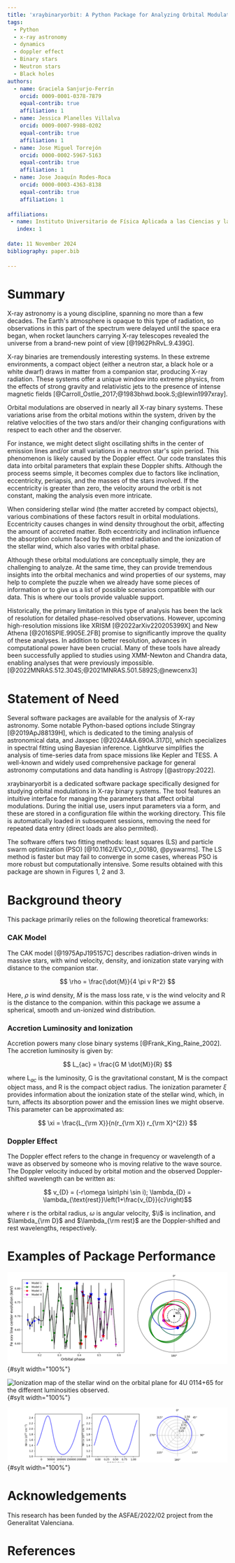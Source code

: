```yaml
---
title: 'xraybinaryorbit: A Python Package for Analyzing Orbital Modulations in X-ray Binaries'
tags:
  - Python
  - x-ray astronomy
  - dynamics
  - doppler effect
  - Binary stars
  - Neutron stars
  - Black holes
authors:
  - name: Graciela Sanjurjo-Ferrín
    orcid: 0009-0001-0378-7879
    equal-contrib: true
    affiliation: 1
  - name: Jessica Planelles Villalva 
    orcid: 0009-0007-9988-0202
    equal-contrib: true 
    affiliation: 1
  - name: Jose Miguel Torrejón
    orcid: 0000-0002-5967-5163
    equal-contrib: true
    affiliation: 1
  - name: Jose Joaquín Rodes-Roca
    orcid: 0000-0003-4363-8138
    equal-contrib: true
    affiliation: 1

affiliations:
 - name: Instituto Universitario de Física Aplicada a las Ciencias y las Tecnologías, Universidad de Alicante, 03690 Alicante, Spain
   index: 1

date: 11 November 2024
bibliography: paper.bib

---
```



# Summary

X-ray astronomy is a young discipline, spanning no more than a few decades. The Earth's atmosphere is opaque to this type of radiation, so observations in this part of the spectrum were delayed until the space era began, when rocket launchers carrying X-ray telescopes revealed the universe from a brand-new point of view [@1962PhRvL.9.439G].

X-ray binaries are tremendously interesting systems. In these extreme environments, a compact object (either a neutron star, a black hole or a white dwarf) draws in matter from a companion star, producing X-ray radiation. These systems offer a unique window into extreme physics, from the effects of strong gravity and relativistic jets to the presence of intense magnetic fields [@Carroll_Ostlie_2017;@1983bhwd.book.S;@lewin1997xray].

Orbital modulations are observed in nearly all X-ray binary systems. These variations arise from the orbital motions within the system, driven by the relative velocities of the two stars and/or their changing configurations with respect to each other and the observer. 

For instance, we might detect slight oscillating shifts in the center of emission lines and/or small variations in a neutron star's spin period. This phenomenon is likely caused by the Doppler effect. Our code translates this data into orbital parameters that explain these Doppler shifts. Although the process seems simple, it becomes complex due to factors like inclination, eccentricity, periapsis, and the masses of the stars involved. If the eccentricity is greater than zero, the velocity around the orbit is not constant, making the analysis even more intricate.

When considering stellar wind (the matter accreted by compact objects), various combinations of these factors result in orbital modulations. Eccentricity causes changes in wind density throughout the orbit, affecting the amount of accreted matter. Both eccentricity and inclination influence the absorption column faced by the emitted radiation and the ionization of the stellar wind, which also varies with orbital phase.

Although these orbital modulations are conceptually simple, they are challenging to analyze. At the same time, they can provide tremendous insights into the orbital mechanics and wind properties of our systems, may help to complete the puzzle when we already have some pieces of information or to give us a list of possible scenarios compatible with our data. This is where our tools provide valuable support.

Historically, the primary limitation in this type of analysis has been the lack of resolution for detailed phase-resolved observations. However, upcoming high-resolution missions like XRISM [@2022arXiv220205399X] and New Athena [@2016SPIE.9905E.2FB] promise to significantly improve the quality of these analyses. In addition to better resolution, advances in computational power have been crucial. Many of these tools have already been successfully applied to studies using XMM-Newton and Chandra data, enabling analyses that were previously impossible. [@2022MNRAS.512.304S;@2021MNRAS.501.5892S;@newcenx3]


# Statement of Need

Several software packages are available for the analysis of X-ray astronomy. Some notable Python-based options include Stingray [@2019ApJ88139H], which is dedicated to the timing analysis of astronomical data, and Jaxspec [@2024A&A.690A.317D], which specializes in spectral fitting using Bayesian inference. Lightkurve simplifies the analysis of time-series data from space missions like Kepler and TESS. A well-known and widely used comprehensive package for general astronomy computations and data handling is Astropy [@astropy:2022].

xraybinaryorbit is a dedicated software package specifically designed for studying orbital modulations in X-ray binary systems.
The tool features an intuitive interface for managing the parameters that affect orbital modulations. During the initial use, users input parameters via a form, and these are stored in a configuration file within the working directory. This file is automatically loaded in subsequent sessions, removing the need for repeated data entry (direct loads are also permited).

The software offers two fitting methods: least squares (LS) and particle swarm optimization (PSO) [@10.1162/EVCO_r_00180, @pyswarms]. The LS method is faster but may fail to converge in some cases, whereas PSO is more robust but computationally intensive. Some results obtained with this package are shown in Figures 1, 2 and 3.



# Background theory

This package primarily relies on the following theoretical frameworks:


### CAK Model
The CAK model [@1975ApJ195157C] describes radiation-driven winds in massive stars, with wind velocity, density, and ionization state varying with distance to the companion star.

$$ \rho = \frac{\dot{M}}{4 \pi v R^2} $$

Here, $\rho$  is wind density, $\dot{M}$ is the mass loss rate, v is the wind velocity and R is the distance to the companion. within this package we assume a spherical, smooth and un-ionized wind distribution.

### Accretion Luminosity and Ionization
Accretion powers many close binary systems [@Frank_King_Raine_2002]. The accretion luminosity is given by:

$$ L_{ac} = \frac{G M \dot{M}}{R} $$

where L$_{ac}$ is the luminosity, G is the gravitational constant, M is the compact object mass, and R is the compact object radius. The ionization parameter $\xi$ provides information about the ionization state of the stellar wind, which, in turn, affects its absorption power and the emission lines we might observe. This parameter can be approximated as:

$$ \xi = \frac{L_{\rm X}}{n(r_{\rm X}) r_{\rm X}^{2}} $$

### Doppler Effect

The Doppler effect refers to the change in frequency or wavelength of a wave as observed by someone who is moving relative to the wave source. The Doppler velocity induced by orbital motion and the observed Doppler-shifted wavelength can be written as:

$$ v_{D} = (-r\omega \sin\phi \sin i);  \lambda_{D} = \lambda_{\text{rest}}\left(1+\frac{v_{D}}{c}\right)$$


where r is the orbital radius, $\omega$ is angular velocity, $\i$ is inclination, and $\lambda_{\rm D}$ and $\lambda_{\rm rest}$ are the Doppler-shifted and rest wavelengths, respectively.

# Examples of Package Performance

![Reconstructed trajectory of Fe xxv emitting plasma for Cen X-3, deduced by the observed Doppler shifts of the emission line center.](trajectory_and_shifts.png){#sylt width="100%"}

![Ionization map of the stellar wind on the orbital plane for 4U 0114+65 for the different luminosities observed.](new_iopn_map.png){#sylt width="100%"}

![Theoretical local absoprption column for a hipothetical system.](NH_through_the_orbit.png){#sylt width="100%"}


# Acknowledgements

This research has been funded by the ASFAE/2022/02 project from the Generalitat Valenciana. 


# References
